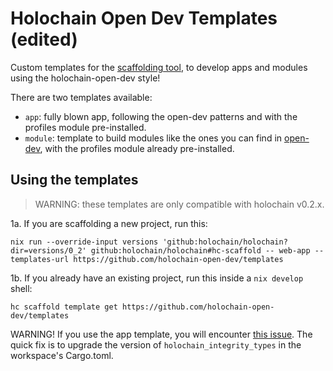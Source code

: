 # Holochain Open Dev Templates (edited)

Custom templates for the [scaffolding tool](https://github.com/holochain/scaffolding), to develop apps and modules using the holochain-open-dev style!

There are two templates available:

- `app`: fully blown app, following the open-dev patterns and with the profiles module pre-installed.
- `module`: template to build modules like the ones you can find in [open-dev](https://github.com/holochain-open-dev), with the profiles module already pre-installed.

## Using the templates

> WARNING: these templates are only compatible with holochain v0.2.x.

1a. If you are scaffolding a new project, run this:

`nix run --override-input versions 'github:holochain/holochain?dir=versions/0_2' github:holochain/holochain#hc-scaffold -- web-app --templates-url https://github.com/holochain-open-dev/templates`

1b. If you already have an existing project, run this inside a `nix develop` shell:

`hc scaffold template get https://github.com/holochain-open-dev/templates`

WARNING! If you use the app template, you will encounter [this issue](https://github.com/holochain/scaffolding/issues/135). The quick fix is to upgrade the version of `holochain_integrity_types` in the workspace's Cargo.toml.
